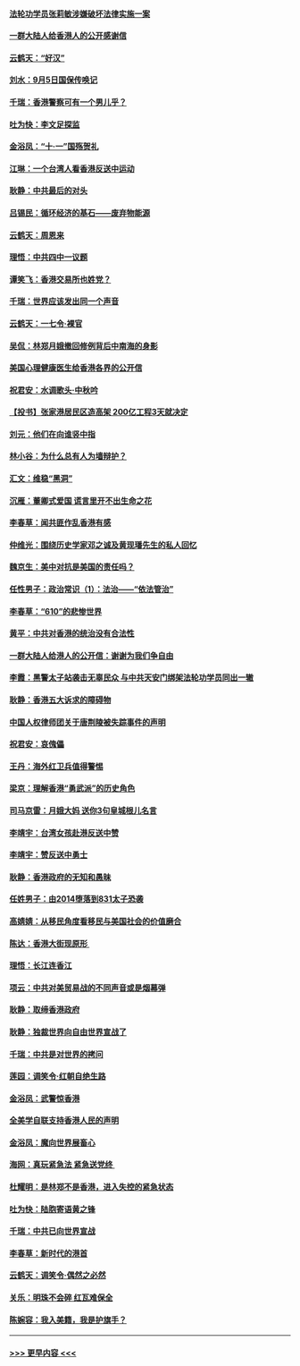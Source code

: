 #### [法轮功学员张莉敏涉嫌破坏法律实施一案](../pages/nsc993/n11517600.md?t=09130311) 
#### [一群大陆人给香港人的公开感谢信](../pages/nsc993/n11514797.md?t=09130311) 
#### [云鹤天：“好汉”](../pages/nsc993/n11513536.md?t=09130311) 
#### [刘水：9月5日国保传唤记](../pages/nsc993/n11513460.md?t=09130311) 
#### [千瑞：香港警察可有一个男儿乎？](../pages/nsc993/n11513109.md?t=09130311) 
#### [吐为快：李文足探监](../pages/nsc993/n11509622.md?t=09130311) 
#### [金浴凤：“十‧一”国殇贺礼](../pages/nsc993/n11509593.md?t=09130311) 
#### [江琳：一个台湾人看香港反送中运动](../pages/nsc993/n11509211.md?t=09130311) 
#### [耿静：中共最后的对头](../pages/nsc993/n11508308.md?t=09130311) 
#### [吕锡民：循环经济的基石——废弃物能源](../pages/nsc993/n11508212.md?t=09130311) 
#### [云鹤天：周恩来](../pages/nsc993/n11508055.md?t=09130311) 
#### [理悟：中共四中一议题](../pages/nsc993/n11507782.md?t=09130311) 
#### [谭笑飞：香港交易所也姓党？](../pages/nsc993/n11507753.md?t=09130311) 
#### [千瑞：世界应该发出同一个声音](../pages/nsc993/n11507290.md?t=09130311) 
#### [云鹤天：一七令‧裸官](../pages/nsc993/n11507177.md?t=09130311) 
#### [吴侃：林郑月娥撤回修例背后中南海的身影](../pages/nsc993/n11506876.md?t=09130311) 
#### [美国心理健康医生给香港各界的公开信](../pages/nsc993/n11506809.md?t=09130311) 
#### [祝君安：水调歌头‧中秋吟](../pages/nsc993/n11506758.md?t=09130311) 
#### [【投书】张家港居民区造高架 200亿工程3天就决定](../pages/nsc993/n11506682.md?t=09130311) 
#### [刘元：他们在向谁竖中指](../pages/nsc993/n11505384.md?t=09130311) 
#### [林小谷：为什么总有人为墙辩护？](../pages/nsc993/n11505226.md?t=09130311) 
#### [汇文：维稳“黑洞”](../pages/nsc993/n11504347.md?t=09130311) 
#### [沉雁：董卿式爱国 谎言里开不出生命之花](../pages/nsc993/n11503215.md?t=09130311) 
#### [李春草：闻共匪作乱香港有感](../pages/nsc993/n11503072.md?t=09130311) 
#### [仲维光：围绕历史学家邓之诚及黄现璠先生的私人回忆](../pages/nsc993/n11501330.md?t=09130311) 
#### [魏京生：美中对抗是美国的责任吗？](../pages/nsc993/n11500723.md?t=09130311) 
#### [任性男子：政治常识（1）：法治——“依法管治”](../pages/nsc993/n11500791.md?t=09130311) 
#### [李春草：“610”的悲惨世界](../pages/nsc993/n11501141.md?t=09130311) 
#### [黄平：中共对香港的统治没有合法性](../pages/nsc993/n11499473.md?t=09130311) 
#### [一群大陆人给港人的公开信：谢谢为我们争自由](../pages/nsc993/n11500402.md?t=09130311) 
#### [李霞：黑警太子站袭击无辜民众 与中共天安门绑架法轮功学员同出一辙](../pages/nsc993/n11499805.md?t=09130311) 
#### [耿静：香港五大诉求的障碍物](../pages/nsc993/n11497578.md?t=09130311) 
#### [中国人权律师团关于唐荆陵被失踪事件的声明](../pages/nsc993/n11500014.md?t=09130311) 
#### [祝君安：哀傀儡](../pages/nsc993/n11499776.md?t=09130311) 
#### [王丹：海外红卫兵值得警惕](../pages/nsc993/n11498138.md?t=09130311) 
#### [梁京：理解香港“勇武派”的历史角色](../pages/nsc993/n11498006.md?t=09130311) 
#### [司马京雷：月娥大妈  送你3句皇城根儿名言](../pages/nsc993/n11497885.md?t=09130311) 
#### [李靖宇：台湾女孩赴港反送中赞](../pages/nsc993/n11497721.md?t=09130311) 
#### [李靖宇：赞反送中勇士](../pages/nsc993/n11497452.md?t=09130311) 
#### [耿静：香港政府的无知和愚昧](../pages/nsc993/n11494238.md?t=09130311) 
#### [任姓男子：由2014堕落到831太子恐袭](../pages/nsc993/n11496683.md?t=09130311) 
#### [高婧婧：从移民角度看移民与美国社会的价值磨合](../pages/nsc993/n11495757.md?t=09130311) 
#### [陈达：香港大街现原形 ](../pages/nsc993/n11495441.md?t=09130311) 
#### [理悟：长江连香江](../pages/nsc993/n11495377.md?t=09130311) 
#### [项云：中共对美贸易战的不同声音或是烟幕弹](../pages/nsc993/n11494929.md?t=09130311) 
#### [耿静：取缔香港政府](../pages/nsc993/n11494218.md?t=09130311) 
#### [耿静：独裁世界向自由世界宣战了](../pages/nsc993/n11494190.md?t=09130311) 
#### [千瑞：中共是对世界的拷问](../pages/nsc993/n11493021.md?t=09130311) 
#### [莲园：调笑令‧红朝自绝生路](../pages/nsc993/n11493011.md?t=09130311) 
#### [金浴凤：武警惊香港](../pages/nsc993/n11492994.md?t=09130311) 
#### [全美学自联支持香港人民的声明](../pages/nsc993/n11492630.md?t=09130311) 
#### [金浴凤：魔向世界展畜心](../pages/nsc993/n11492599.md?t=09130311) 
#### [海网：真玩紧急法 紧急送党终 ](../pages/nsc993/n11492535.md?t=09130311) 
#### [杜耀明：是林郑不是香港，进入失控的紧急状态](../pages/nsc993/n11491420.md?t=09130311) 
#### [吐为快：陆胞寄语黄之锋](../pages/nsc993/n11491117.md?t=09130311) 
#### [千瑞：中共已向世界宣战](../pages/nsc993/n11490123.md?t=09130311) 
#### [李春草：新时代的港首](../pages/nsc993/n11489864.md?t=09130311) 
#### [云鹤天：调笑令·偶然之必然](../pages/nsc993/n11489701.md?t=09130311) 
#### [关乐：明珠不会碎 红瓦难保全](../pages/nsc993/n11489647.md?t=09130311) 
#### [陈婉容：我入美籍，我是护旗手？](../pages/nsc993/n11487908.md?t=09130311) 

----
#### [ >>> 更早内容 <<< ](../indexes/nsc993-earlier.md)
